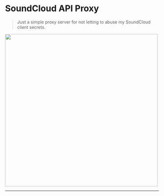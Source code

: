 # SoundCloud API Proxy

> Just a simple proxy server for not letting to abuse my SoundCloud client secrets.

<img src="https://media.giphy.com/media/rxZ4RFo1Vj9ao/giphy.gif" width="500" />

---


